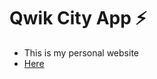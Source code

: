 # Qwik City App ⚡️

- This is my personal website
- [Here](https://thai-dot-website.netlify.app/t)

